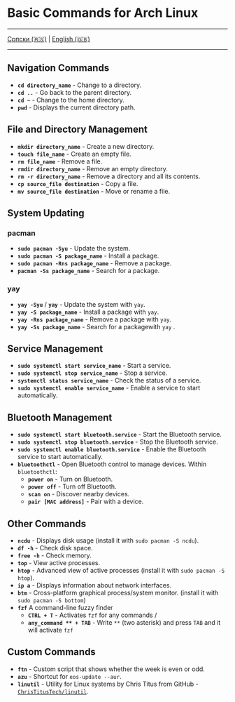 # Basic Commands for Arch Linux

---

  [Српски (🇷🇸)](cmd.md) | [English (🇬🇧)](cmd-en.md)

---

## Navigation Commands
- **`cd directory_name`** - Change to a directory.
- **`cd ..`** - Go back to the parent directory.
- **`cd ~`** - Change to the home directory.
- **`pwd`** - Displays the current directory path.

## File and Directory Management
- **`mkdir directory_name`** - Create a new directory.
- **`touch file_name`** - Create an empty file.
- **`rm file_name`** - Remove a file.
- **`rmdir directory_name`** - Remove an empty directory.
- **`rm -r directory_name`** - Remove a directory and all its contents.
- **`cp source_file destination`** - Copy a file.
- **`mv source_file destination`** - Move or rename a file.

## System Updating

### pacman

- **`sudo pacman -Syu`** - Update the system.
- **`sudo pacman -S package_name`** - Install a package.
- **`sudo pacman -Rns package_name`** - Remove a package.
- **`pacman -Ss package_name`** - Search for a package.

### yay

- **`yay -Syu`** / **`yay`** - Update the system with `yay`.
- **`yay -S package_name`** - Install a package with `yay`.
- **`yay -Rns package_name`** - Remove a package with `yay`.
- **`yay -Ss package_name`** - Search for a packagewith `yay` .


## Service Management
- **`sudo systemctl start service_name`** - Start a service.
- **`sudo systemctl stop service_name`** - Stop a service.
- **`systemctl status service_name`** - Check the status of a service.
- **`sudo systemctl enable service_name`** - Enable a service to start automatically.

## Bluetooth Management
- **`sudo systemctl start bluetooth.service`** - Start the Bluetooth service.
- **`sudo systemctl stop bluetooth.service`** - Stop the Bluetooth service.
- **`sudo systemctl enable bluetooth.service`** - Enable the Bluetooth service to start automatically.
- **`bluetoothctl`** - Open Bluetooth control to manage devices. Within `bluetoothctl`:
  - **`power on`** - Turn on Bluetooth.
  - **`power off`** - Turn off Bluetooth.
  - **`scan on`** - Discover nearby devices.
  - **`pair [MAC address]`** - Pair with a device.

## Other Commands
- **`ncdu`** - Displays disk usage (install it with `sudo pacman -S ncdu`).
- **`df -h`** - Check disk space.
- **`free -h`** - Check memory.
- **`top`** - View active processes.
- **`htop`** - Advanced view of active processes (install it with `sudo pacman -S htop`).
- **`ip a`** - Displays information about network interfaces.
- **`btm`** - Cross-platform graphical process/system monitor. (install it with `sudo pacman -S bottom`)
- **`fzf`** A command-line fuzzy finder
  - **`CTRL + T`** - Activates `fzf` for any commands
  /
  - **`any_command ** + TAB`** - Write `**` (two asterisk) and press `TAB` and it will activate `fzf`

## Custom Commands
- **`ftn`** - Custom script that shows whether the week is even or odd.
- **`azu`** - Shortcut for `eos-update --aur`.
- **`linutil`** - Utility for Linux systems by Chris Titus from GitHub - [`ChrisTitusTech/linutil`](https://github.com/ChrisTitusTech/linutil).
